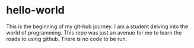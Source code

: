 # hello-world
This is the beginning of my git-hub journey.
I am a student delving into the world of programming.
This repo was just an avenue for me to learn the roads to using github. There is no code to be run.
